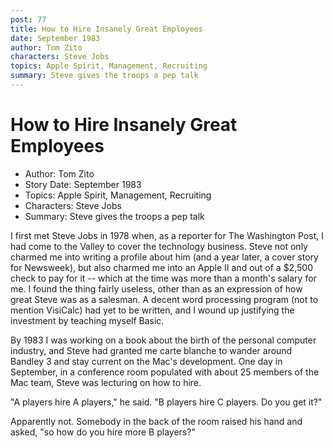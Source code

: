 ```yaml
---
post: 77
title: How to Hire Insanely Great Employees
date: September 1983
author: Tom Zito
characters: Steve Jobs
topics: Apple Spirit, Management, Recruiting
summary: Steve gives the troops a pep talk
---
```


# How to Hire Insanely Great Employees
* Author: Tom Zito
* Story Date: September 1983
* Topics: Apple Spirit, Management, Recruiting
* Characters: Steve Jobs
* Summary: Steve gives the troops a pep talk

I first met Steve Jobs in 1978 when, as a reporter for The Washington Post, I had come to the Valley to cover the technology business.  Steve not only charmed me into writing a profile about him  (and a year later, a cover story for Newsweek), but also charmed me into an Apple II and out of a $2,500 check to pay for it -- which at the time was more than a month's salary for me.  I found the thing fairly useless, other than as an expression of how great Steve was as a salesman.   A decent word processing program (not to mention VisiCalc) had yet to be written, and I wound up justifying the investment by teaching myself Basic.

By 1983 I was working on a book about the birth of the personal computer industry, and Steve had granted me carte blanche to wander around Bandley 3 and stay current on the Mac's development.  One day in September, in a conference room populated with about 25 members of the Mac team, Steve was lecturing on how to hire.

"A players hire A players," he said.  "B players hire C players. Do you get it?"

Apparently not.  Somebody in the back of the room raised his hand and asked, "so how do you hire more B players?"